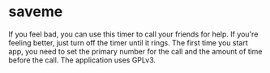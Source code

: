 # saveme

If you feel bad, you can use this timer to call your friends for help. If you&#x27;re feeling better, just turn off the timer until it rings. The first time you start app, you need to set the primary number for the call and the amount of time before the call. The application uses GPLv3.
